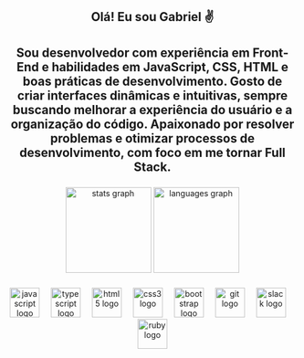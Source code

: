 <h2 align="center">Olá! Eu sou Gabriel ✌</h2>

###

<h2 align="center">Sou desenvolvedor com experiência em Front-End e habilidades em JavaScript, CSS, HTML e boas práticas de desenvolvimento. Gosto de criar interfaces dinâmicas e intuitivas, sempre buscando melhorar a experiência do usuário e a organização do código. Apaixonado por resolver problemas e otimizar processos de desenvolvimento, com foco em me tornar Full Stack.</h2>

###

<div align="center">
  <img src="https://github-readme-stats.vercel.app/api?username=Gbrcamilo&hide_title=false&hide_rank=false&show_icons=true&include_all_commits=true&count_private=true&disable_animations=false&theme=dracula&locale=en&hide_border=false" height="150" alt="stats graph"  />
  <img src="https://github-readme-stats.vercel.app/api/top-langs?username=Gbrcamilo&locale=en&hide_title=false&layout=compact&card_width=320&langs_count=5&theme=dracula&hide_border=false" height="150" alt="languages graph"  />
</div>

###

<div align="center">
  <img src="https://cdn.jsdelivr.net/gh/devicons/devicon/icons/javascript/javascript-original.svg" height="52" alt="javascript logo"  />
  <img width="12" />
  <img src="https://cdn.jsdelivr.net/gh/devicons/devicon/icons/typescript/typescript-original.svg" height="52" alt="typescript logo"  />
  <img width="12" />
  <img src="https://cdn.jsdelivr.net/gh/devicons/devicon/icons/html5/html5-original.svg" height="52" alt="html5 logo"  />
  <img width="12" />
  <img src="https://cdn.jsdelivr.net/gh/devicons/devicon/icons/css3/css3-original.svg" height="52" alt="css3 logo"  />
  <img width="12" />
  <img src="https://cdn.jsdelivr.net/gh/devicons/devicon/icons/bootstrap/bootstrap-original.svg" height="52" alt="bootstrap logo"  />
  <img width="12" />
  <img src="https://cdn.jsdelivr.net/gh/devicons/devicon/icons/git/git-original.svg" height="52" alt="git logo"  />
  <img width="12" />
  <img src="https://cdn.jsdelivr.net/gh/devicons/devicon/icons/slack/slack-original.svg" height="52" alt="slack logo"  />
  <img width="12" />
  <img src="https://cdn.jsdelivr.net/gh/devicons/devicon/icons/ruby/ruby-original.svg" height="52" alt="ruby logo"  />
</div>

###
</div>

###
